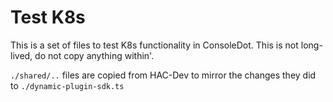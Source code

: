 # Test K8s

This is a set of files to test K8s functionality in ConsoleDot. This is not long-lived, do not copy anything within'.

`./shared/..` files are copied from HAC-Dev to mirror the changes they did to `./dynamic-plugin-sdk.ts`

